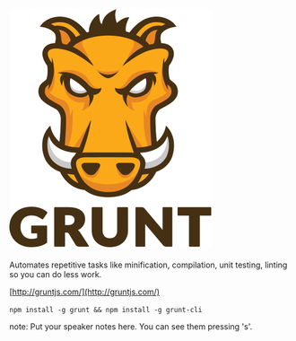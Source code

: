 ## ![Grunt](/resources/grunt-logo.png)

Automates repetitive tasks like minification, compilation, unit testing, linting so you can do less work.

[http://gruntjs.com/](http://gruntjs.com/)

```npm install -g grunt && npm install -g grunt-cli```

note:
    Put your speaker notes here.
    You can see them pressing 's'.

